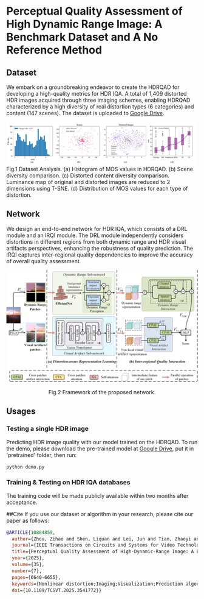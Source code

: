 # Perceptual Quality Assessment of High Dynamic Range Image: A Benchmark Dataset and A No Reference Method
## Dataset
We embark on a groundbreaking endeavor to create the HDRQAD for developing a high-quality metrics for HDR IQA. A total of 1,409 distorted HDR images acquired through three imaging schemes, enabling HDRQAD characterized by a high diversity of real distortion types (6 categories) and content (147 scenes). The dataset is uploaded to [Google Drive](https://drive.google.com/drive/folders/1S5gD93JDy0Gzpe2hRPbNYRtwPA517Ukb?usp=drive_link).

![](./Images/Analysis_Dataset.png)
Fig.1 Dataset Analysis. (a) Histogram of MOS values in HDRQAD. (b) Scene diversity comparison. (c) Distorted content diversity comparison. Luminance map of original and distorted images are reduced to 2 dimensions using T-SNE. (d) Distribution of MOS values for each type of distortion.
## Network
We design an end-to-end network for HDR IQA, which consists of a DRL module and an IRQI module. The DRL module independently considers distortions in different regions from both dynamic range and HDR visual artifacts perspectives, enhancing the robustness of quality prediction. The IRQI captures inter-regional quality dependencies to improve the accuracy of overall quality assessment. 

![](./Images/framework.png)
<p align="center">
  Fig.2 Framework of the proposed network.
</p>

## Usages
### Testing a single HDR image
Predicting HDR image quality with our model trained on the HDRQAD.
To run the demo, please download the pre-trained model at [Google Drive](https://drive.google.com/file/d/1nTjwVU8Bbkvj9rauL7RRu1mfZPiWEa1h/view?usp=drive_link), put it in 'pretrained' folder, then run:
```python
python demo.py
```
### Training & Testing on HDR IQA databases
The training code will be made publicly available within two months after acceptance.

##Cite
If you use our dataset or algorithm in your research, please cite our paper as follows:

```bibtex
@ARTICLE{10884859,
  author={Zhou, Zihao and Shen, Liquan and Lei, Jun and Tian, Zhaoyi and Hu, Xiangyu and Wang, Shiwei and Chen, Yang},
  journal={IEEE Transactions on Circuits and Systems for Video Technology}, 
  title={Perceptual Quality Assessment of High-Dynamic-Range Image: A Benchmark Dataset and a No Reference Method}, 
  year={2025},
  volume={35},
  number={7},
  pages={6640-6655},
  keywords={Nonlinear distortion;Imaging;Visualization;Prediction algorithms;Image quality;Image coding;Image reconstruction;Quality assessment;Data mining;Cameras;High dynamic range (HDR);deep learning;no reference;image quality assessment},
  doi={10.1109/TCSVT.2025.3541772}}



